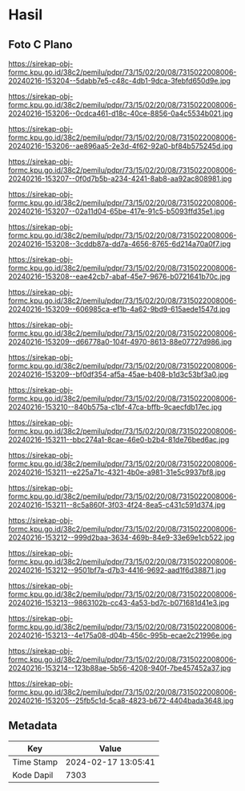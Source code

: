 # Hasil

## Foto C Plano

https://sirekap-obj-formc.kpu.go.id/38c2/pemilu/pdpr/73/15/02/20/08/7315022008006-20240216-153204--5dabb7e5-c48c-4db1-9dca-3febfd650d9e.jpg

https://sirekap-obj-formc.kpu.go.id/38c2/pemilu/pdpr/73/15/02/20/08/7315022008006-20240216-153206--0cdca461-d18c-40ce-8856-0a4c5534b021.jpg

https://sirekap-obj-formc.kpu.go.id/38c2/pemilu/pdpr/73/15/02/20/08/7315022008006-20240216-153206--ae896aa5-2e3d-4f62-92a0-bf84b575245d.jpg

https://sirekap-obj-formc.kpu.go.id/38c2/pemilu/pdpr/73/15/02/20/08/7315022008006-20240216-153207--0f0d7b5b-a234-4241-8ab8-aa92ac808981.jpg

https://sirekap-obj-formc.kpu.go.id/38c2/pemilu/pdpr/73/15/02/20/08/7315022008006-20240216-153207--02a11d04-65be-417e-91c5-b5093ffd35e1.jpg

https://sirekap-obj-formc.kpu.go.id/38c2/pemilu/pdpr/73/15/02/20/08/7315022008006-20240216-153208--3cddb87a-dd7a-4656-8765-6d214a70a0f7.jpg

https://sirekap-obj-formc.kpu.go.id/38c2/pemilu/pdpr/73/15/02/20/08/7315022008006-20240216-153208--eae42cb7-abaf-45e7-9676-b0721641b70c.jpg

https://sirekap-obj-formc.kpu.go.id/38c2/pemilu/pdpr/73/15/02/20/08/7315022008006-20240216-153209--606985ca-ef1b-4a62-9bd9-615aede1547d.jpg

https://sirekap-obj-formc.kpu.go.id/38c2/pemilu/pdpr/73/15/02/20/08/7315022008006-20240216-153209--d66778a0-104f-4970-8613-88e07727d986.jpg

https://sirekap-obj-formc.kpu.go.id/38c2/pemilu/pdpr/73/15/02/20/08/7315022008006-20240216-153209--bf0df354-af5a-45ae-b408-b1d3c53bf3a0.jpg

https://sirekap-obj-formc.kpu.go.id/38c2/pemilu/pdpr/73/15/02/20/08/7315022008006-20240216-153210--840b575a-c1bf-47ca-bffb-9caecfdb17ec.jpg

https://sirekap-obj-formc.kpu.go.id/38c2/pemilu/pdpr/73/15/02/20/08/7315022008006-20240216-153211--bbc274a1-8cae-46e0-b2b4-81de76bed6ac.jpg

https://sirekap-obj-formc.kpu.go.id/38c2/pemilu/pdpr/73/15/02/20/08/7315022008006-20240216-153211--e225a71c-4321-4b0e-a981-31e5c9937bf8.jpg

https://sirekap-obj-formc.kpu.go.id/38c2/pemilu/pdpr/73/15/02/20/08/7315022008006-20240216-153211--8c5a860f-3f03-4f24-8ea5-c431c591d374.jpg

https://sirekap-obj-formc.kpu.go.id/38c2/pemilu/pdpr/73/15/02/20/08/7315022008006-20240216-153212--999d2baa-3634-469b-84e9-33e69e1cb522.jpg

https://sirekap-obj-formc.kpu.go.id/38c2/pemilu/pdpr/73/15/02/20/08/7315022008006-20240216-153212--9501bf7a-d7b3-4416-9692-aad1f6d38871.jpg

https://sirekap-obj-formc.kpu.go.id/38c2/pemilu/pdpr/73/15/02/20/08/7315022008006-20240216-153213--9863102b-cc43-4a53-bd7c-b071681d41e3.jpg

https://sirekap-obj-formc.kpu.go.id/38c2/pemilu/pdpr/73/15/02/20/08/7315022008006-20240216-153213--4e175a08-d04b-456c-995b-ecae2c21996e.jpg

https://sirekap-obj-formc.kpu.go.id/38c2/pemilu/pdpr/73/15/02/20/08/7315022008006-20240216-153214--123b88ae-5b56-4208-940f-7be457452a37.jpg

https://sirekap-obj-formc.kpu.go.id/38c2/pemilu/pdpr/73/15/02/20/08/7315022008006-20240216-153205--25fb5c1d-5ca8-4823-b672-4404bada3648.jpg


## Metadata

| Key        | Value               |
| ---------- | ------------------- |
| Time Stamp | 2024-02-17 13:05:41 |
| Kode Dapil | 7303                |



